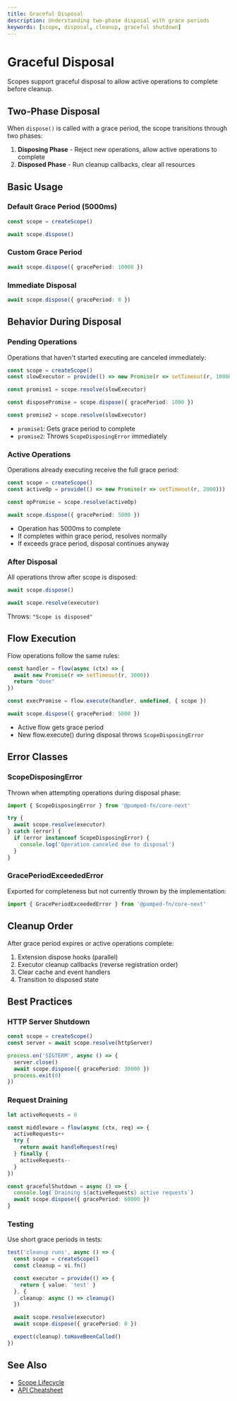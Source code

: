 ```yaml
---
title: Graceful Disposal
description: Understanding two-phase disposal with grace periods
keywords: [scope, disposal, cleanup, graceful shutdown]
---
```


# Graceful Disposal

Scopes support graceful disposal to allow active operations to complete before cleanup.

## Two-Phase Disposal

When `dispose()` is called with a grace period, the scope transitions through two phases:

1. **Disposing Phase** - Reject new operations, allow active operations to complete
2. **Disposed Phase** - Run cleanup callbacks, clear all resources

## Basic Usage

### Default Grace Period (5000ms)

```typescript
const scope = createScope()

await scope.dispose()
```

### Custom Grace Period

```typescript
await scope.dispose({ gracePeriod: 10000 })
```

### Immediate Disposal

```typescript
await scope.dispose({ gracePeriod: 0 })
```

## Behavior During Disposal

### Pending Operations

Operations that haven't started executing are canceled immediately:

```typescript
const scope = createScope()
const slowExecutor = provide(() => new Promise(r => setTimeout(r, 10000)))

const promise1 = scope.resolve(slowExecutor)

const disposePromise = scope.dispose({ gracePeriod: 1000 })

const promise2 = scope.resolve(slowExecutor)
```

- `promise1`: Gets grace period to complete
- `promise2`: Throws `ScopeDisposingError` immediately

### Active Operations

Operations already executing receive the full grace period:

```typescript
const scope = createScope()
const activeOp = provide(() => new Promise(r => setTimeout(r, 2000)))

const opPromise = scope.resolve(activeOp)

await scope.dispose({ gracePeriod: 5000 })
```

- Operation has 5000ms to complete
- If completes within grace period, resolves normally
- If exceeds grace period, disposal continues anyway

### After Disposal

All operations throw after scope is disposed:

```typescript
await scope.dispose()

await scope.resolve(executor)
```

Throws: `"Scope is disposed"`

## Flow Execution

Flow operations follow the same rules:

```typescript
const handler = flow(async (ctx) => {
  await new Promise(r => setTimeout(r, 3000))
  return "done"
})

const execPromise = flow.execute(handler, undefined, { scope })

await scope.dispose({ gracePeriod: 5000 })
```

- Active flow gets grace period
- New flow.execute() during disposal throws `ScopeDisposingError`

## Error Classes

### ScopeDisposingError

Thrown when attempting operations during disposal phase:

```typescript
import { ScopeDisposingError } from '@pumped-fn/core-next'

try {
  await scope.resolve(executor)
} catch (error) {
  if (error instanceof ScopeDisposingError) {
    console.log('Operation canceled due to disposal')
  }
}
```

### GracePeriodExceededError

Exported for completeness but not currently thrown by the implementation:

```typescript
import { GracePeriodExceededError } from '@pumped-fn/core-next'
```

## Cleanup Order

After grace period expires or active operations complete:

1. Extension dispose hooks (parallel)
2. Executor cleanup callbacks (reverse registration order)
3. Clear cache and event handlers
4. Transition to disposed state

## Best Practices

### HTTP Server Shutdown

```typescript
const scope = createScope()
const server = await scope.resolve(httpServer)

process.on('SIGTERM', async () => {
  server.close()
  await scope.dispose({ gracePeriod: 30000 })
  process.exit(0)
})
```

### Request Draining

```typescript
let activeRequests = 0

const middleware = flow(async (ctx, req) => {
  activeRequests++
  try {
    return await handleRequest(req)
  } finally {
    activeRequests--
  }
})

const gracefulShutdown = async () => {
  console.log(`Draining ${activeRequests} active requests`)
  await scope.dispose({ gracePeriod: 60000 })
}
```

### Testing

Use short grace periods in tests:

```typescript
test('cleanup runs', async () => {
  const scope = createScope()
  const cleanup = vi.fn()

  const executor = provide(() => {
    return { value: 'test' }
  }, {
    cleanup: async () => cleanup()
  })

  await scope.resolve(executor)
  await scope.dispose({ gracePeriod: 0 })

  expect(cleanup).toHaveBeenCalled()
})
```

## See Also

- [Scope Lifecycle](./03-scope-lifecycle.md)
- [API Cheatsheet](../reference/api-cheatsheet.md#scopedispose)
